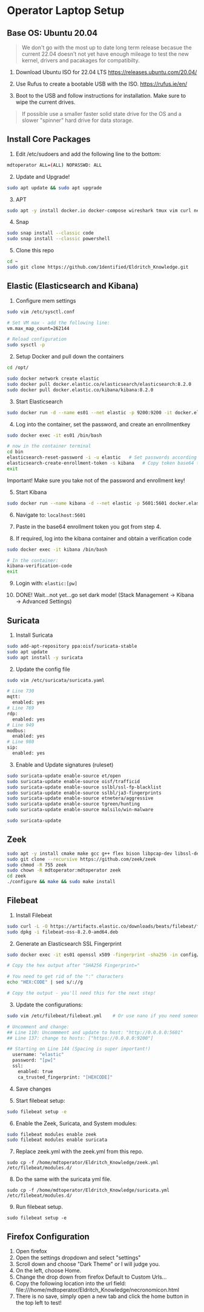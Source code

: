 # Operator Laptop Setup

## Base OS: Ubuntu 20.04

> We don't go with the most up to date long term release becasue the current 22.04 doesn't not yet have enough mileage to test the new kernel, drivers and pacakages for compatibilty.

1. Download Ubuntu ISO for 22.04 LTS
https://releases.ubuntu.com/20.04/

2. Use Rufus to create a bootable USB with the ISO.
https://rufus.ie/en/

3. Boot to the USB and follow instructions for installation. Make sure to wipe the current drives.
> If possible use a smaller faster solid state drive for the OS and a slower "spinner" hard drive for data storage.

## Install Core Packages

1. Edit /etc/sudoers and add the following line to the bottom: 
```bash
mdtoperator ALL=(ALL) NOPASSWD: ALL
```

2. Update and Upgrade!
```bash
sudo apt update && sudo apt upgrade
```

3. APT
```bash
sudo apt -y install docker.io docker-compose wireshark tmux vim curl net-tools python3-pip jq git
```

4. Snap
```bash
sudo snap install --classic code
sudo snap install --classic powershell
```

5. Clone this repo
```bash
cd ~
sudo git clone https://github.com/1dentified/Eldritch_Knowledge.git
```

## Elastic (Elasticsearch and Kibana)

1. Configure mem settings
```bash
sudo vim /etc/sysctl.conf

# Set VM max - add the following line:
vm.max_map_count=262144

# Reload configuration
sudo sysctl -p
```

2. Setup Docker and pull down the containers
```bash
cd /opt/

sudo docker network create elastic
sudo docker pull docker.elastic.co/elasticsearch/elasticsearch:8.2.0
sudo docker pull docker.elastic.co/kibana/kibana:8.2.0
```

3. Start Elasticsearch
```bash
sudo docker run -d --name es01 --net elastic -p 9200:9200 -it docker.elastic.co/elasticsearch/elasticsearch:8.2.0
```

4. Log into the container, set the password, and create an enrollmentkey
```bash
sudo docker exec -it es01 /bin/bash

# now in the container terminal
cd bin
elasticsearch-reset-password -i -u elastic   # Set passwords according to local requirements
elasticsearch-create-enrollment-token -s kibana   # Copy token base64 text and save it for kibana enrollement
exit
```

Important! Make sure you take not of the password and enrollment key!

5. Start Kibana
```bash
sudo docker run --name kibana -d --net elastic -p 5601:5601 docker.elastic.co/kibana/kibana:8.2.0
```

6. Navigate to: `localhost:5601`

7. Paste in the base64 enrollment token you got from step 4.

8. If required, log into the kibana container and obtain a verification code
```bash
sudo docker exec -it kibana /bin/bash

# In the container:
kibana-verification-code
exit
```

9. Login with: `elastic:[pw]`

10. DONE! Wait...not yet...go set dark mode! (Stack Management -> Kibana -> Advanced Settings)


## Suricata
1. Install Suricata
```bash
sudo add-apt-repository ppa:oisf/suricata-stable
sudo apt update
sudo apt install -y suricata
```

2. Update the config file
```bash
sudo vim /etc/suricata/suricata.yaml

# Line 730
mqtt:
  enabled: yes  
# Line 769
rdp:
  enabled: yes
# Line 949
modbus:
  enabled: yes
# Line 980
sip:
  enabled: yes
```

3. Enable and Update signatures (ruleset)
```bash
sudo suricata-update enable-source et/open
sudo suricata-update enable-source oisf/trafficid
sudo suricata-update enable-source sslbl/ssl-fp-blacklist
sudo suricata-update enable-source sslbl/ja3-fingerprints
sudo suricata-update enable-source etnetera/aggressive
sudo suricata-update enable-source tgreen/hunting
sudo suricata-update enable-source malsilo/win-malware

sudo suricata-update
```


## Zeek
```bash
sudo apt -y install cmake make gcc g++ flex bison libpcap-dev libssl-dev python3 python3-dev swig zlib1g-dev
sudo git clone --recursive https://github.com/zeek/zeek
sudo chmod -R 755 zeek
sudo chown -R mdtoperator:mdtoperator zeek
cd zeek
./configure && make && sudo make install
```

## Filebeat
1. Install Filebeat
```bash
sudo curl -L -O https://artifacts.elastic.co/downloads/beats/filebeat/filebeat-8.2.0-amd64.deb
sudo dpkg -i filebeat-oss-8.2.0-amd64.deb
```

2. Generate an Elasticsearch SSL Fingerprint
```bash
sudo docker exec -it es01 openssl x509 -fingerprint -sha256 -in config/certs/http_ca.crt

# Copy the hex output after "SHA256 Fingerprint="

# You need to get rid of the ":" characters
echo "HEX:CODE" | sed s/://g

# Copy the output - you'll need this for the next step!
```

3. Update the configurations:
```bash
sudo vim /etc/filebeat/filebeat.yml    # Or use nano if you need someone to hold your hand!

# Uncomment and change:
## Line 110: Uncommment and update to host: "http://0.0.0.0:5601"
## Line 137: change to hosts: ["https://0.0.0.0:9200"]

## Starting on Line 144 (Spacing is super important!)
  username: "elastic"
  password: "[pw]"
  ssl:
    enabled: true
    ca_trusted_fingerprint: "[HEXCODE]"
```

4. Save changes
  
5. Start filebeat setup:
```bash
sudo filebeat setup -e
```

6. Enable the Zeek, Suricata, and System modules:
```bash
sudo filebeat modules enable zeek 
sudo filebeat modules enable suricata
```

7. Replace zeek.yml with the zeek.yml from this repo.
```
sudo cp -f /home/mdtoperator/Eldritch_Knowledge/zeek.yml /etc/filebeat/modules.d/
```

8. Do the same with the suricata yml file.
```
sudo cp -f /home/mdtoperator/Eldritch_Knowledge/suricata.yml /etc/filebeat/modules.d/
```

9. Run filebeat setup.
```
sudo filebeat setup -e
```


## Firefox Configuration
1. Open firefox
2. Open the settings dropdown and select "settings"
3. Scroll down and choose "Dark Theme" or I will judge you.
4. On the left, choose Home.
5. Change the drop down from firefox Default to Custom Urls...
6. Copy the following location into the url field: file:///home/mdtoperator/Eldritch_Knowledge/necronomicon.html
7. There is no save, simply open a new tab and click the home button in the top left to test!
